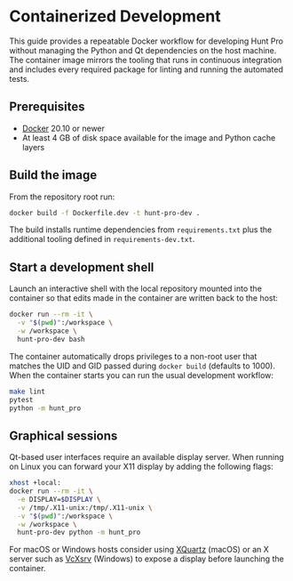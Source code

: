 # Containerized Development

This guide provides a repeatable Docker workflow for developing Hunt Pro without
managing the Python and Qt dependencies on the host machine. The container image
mirrors the tooling that runs in continuous integration and includes every
required package for linting and running the automated tests.

## Prerequisites

- [Docker](https://docs.docker.com/engine/install/) 20.10 or newer
- At least 4 GB of disk space available for the image and Python cache layers

## Build the image

From the repository root run:

```bash
docker build -f Dockerfile.dev -t hunt-pro-dev .
```

The build installs runtime dependencies from `requirements.txt` plus the
additional tooling defined in `requirements-dev.txt`.

## Start a development shell

Launch an interactive shell with the local repository mounted into the
container so that edits made in the container are written back to the host:

```bash
docker run --rm -it \
  -v "$(pwd)":/workspace \
  -w /workspace \
  hunt-pro-dev bash
```

The container automatically drops privileges to a non-root user that matches the
UID and GID passed during `docker build` (defaults to 1000). When the container
starts you can run the usual development workflow:

```bash
make lint
pytest
python -m hunt_pro
```

## Graphical sessions

Qt-based user interfaces require an available display server. When running on
Linux you can forward your X11 display by adding the following flags:

```bash
xhost +local:
docker run --rm -it \
  -e DISPLAY=$DISPLAY \
  -v /tmp/.X11-unix:/tmp/.X11-unix \
  -v "$(pwd)":/workspace \
  -w /workspace \
  hunt-pro-dev python -m hunt_pro
```

For macOS or Windows hosts consider using [XQuartz](https://www.xquartz.org/)
(macOS) or an X server such as [VcXsrv](https://sourceforge.net/projects/vcxsrv/)
(Windows) to expose a display before launching the container.
